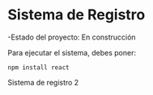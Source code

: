 <h1> Sistema de Registro </h1>

-Estado del proyecto: En construcción

Para ejecutar el sistema, debes poner:

```npm install react```

Sistema de registro 2
